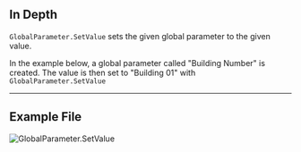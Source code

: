 ## In Depth
`GlobalParameter.SetValue` sets the given global parameter to the given value.

In the example below, a global parameter called "Building Number" is created. The value is then set to "Building 01" with `GlobalParameter.SetValue`
___
## Example File

![GlobalParameter.SetValue](./Revit.Elements.GlobalParameter.SetValue_img.jpg)